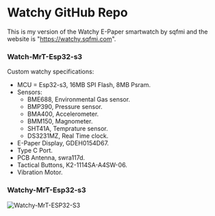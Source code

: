 # Watchy GitHub Repo
This is my version of the Watchy E-Paper smartwatch by sqfmi and the website is "https://watchy.sqfmi.com".

### Watch-MrT-Esp32-s3
Custom watchy specifications:
- MCU = Esp32-s3, 16MB SPI Flash, 8MB Psram.
- Sensors:
   - BME688, Environmental Gas sensor.
   - BMP390, Pressure sensor.
   - BMA400, Accelerometer.
   - BMM150, Magnometer.
   - SHT41A, Temprature sensor.
   - DS3231MZ, Real Time clock.
- E-Paper Display, GDEH0154D67.
- Type C Port.
- PCB Antenna, swra117d.
- Tactical Buttons, K2-1114SA-A4SW-06.
- Vibration Motor.

### Watchy-MrT-Esp32-s3
<img src="https://github.com/MrT-Stephens/Watchy_MrT/blob/main/Watchy-MrT-ESP32-S3-V1.1/unknown-4.png?raw=true" title="Watchy-MrT-ESP32-S3">
